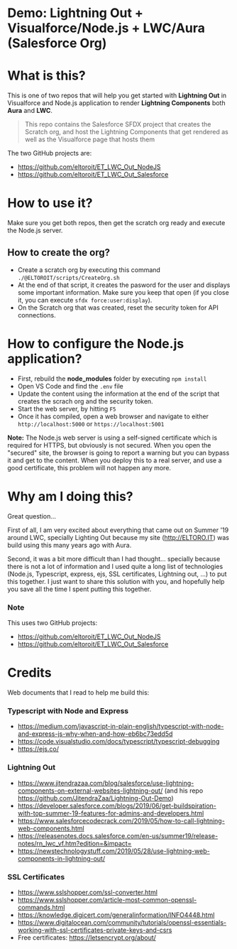 # Demo: Lightning Out + Visualforce/Node.js + LWC/Aura (Salesforce Org)

# What is this?
This is one of two repos that will help you get started with **Lightning Out** in Visualforce and Node.js application to render **Lightning Components** both **Aura** and **LWC**.

> This repo contains the Salesforce SFDX project that creates the Scratch org, and host the Lightning Components that get rendered as well as the Visualforce page that hosts them

The two GitHub projects are:
- https://github.com/eltoroit/ET_LWC_Out_NodeJS
- https://github.com/eltoroit/ET_LWC_Out_Salesforce

# How to use it?
Make sure you get both repos, then get the scratch org ready and execute the Node.js server.

## How to create the org?
- Create a scratch org by executing this command `./@ELTOROIT/scripts/CreateOrg.sh`
- At the end of that script, it creates the pasword for the user and displays some important information. Make sure you keep that open (if you close it, you can execute `sfdx force:user:display`).
- On the Scratch org that was created, reset the security token for API connections.

# How to configure the Node.js application?
- First, rebuild the **node_modules** folder by executing `npm install`
- Open VS Code and find the `.env` file
- Update the content using the information at the end of the script that creates the scrach org and the security token.
-  Start the web server, by hitting `F5`
- Once it has compiled, open a web browser and navigate to either `http://localhost:5000` or `https://localhost:5001`

**Note:** The Node.js web server is using a self-signed certificate which is required for HTTPS, but obviously is not secured. When you open the "secured" site, the browser is going to report a warning but you can bypass it and get to the content. When you deploy this to a real server, and use a good certificate, this problem will not happen any more.

# Why am I doing this?
Great question...

First of all, I am very excited about everything that came out on Summer '19 around LWC, specially Lighting Out because my site (http://ELTORO.IT) was build using this many years ago with Aura.

Second, it was a bit more difficult than I had thought... specially because there is not a lot of information and I used quite a long list of technologies (Node.js, Typescript, express, ejs, SSL certificates, Lightning out, ...) to put this together. I just want to share this solution with you, and hopefully help you save all the time I spent putting this together.

### Note
This uses two GitHub projects:
- https://github.com/eltoroit/ET_LWC_Out_NodeJS
- https://github.com/eltoroit/ET_LWC_Out_Salesforce

# Credits
Web documents that I read to help me build this:

### Typescript with Node and Express
- https://medium.com/javascript-in-plain-english/typescript-with-node-and-express-js-why-when-and-how-eb6bc73edd5d
- https://code.visualstudio.com/docs/typescript/typescript-debugging
- https://ejs.co/

### Lightning Out
- https://www.jitendrazaa.com/blog/salesforce/use-lightning-components-on-external-websites-lightning-out/ (and his repo https://github.com/JitendraZaa/Lightning-Out-Demo)
- https://developer.salesforce.com/blogs/2019/06/get-buildspiration-with-top-summer-19-features-for-admins-and-developers.html
- https://www.salesforcecodecrack.com/2019/05/how-to-call-lightning-web-components.html
- https://releasenotes.docs.salesforce.com/en-us/summer19/release-notes/rn_lwc_vf.htm?edition=&impact=
- https://newstechnologystuff.com/2019/05/28/use-lightning-web-components-in-lightning-out/

### SSL Certificates
- https://www.sslshopper.com/ssl-converter.html
- https://www.sslshopper.com/article-most-common-openssl-commands.html
- https://knowledge.digicert.com/generalinformation/INFO4448.html
- https://www.digitalocean.com/community/tutorials/openssl-essentials-working-with-ssl-certificates-private-keys-and-csrs
- Free certificates: https://letsencrypt.org/about/